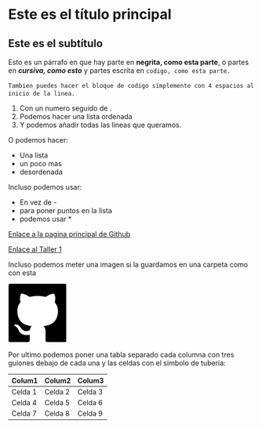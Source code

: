 #  Este es el título principal  
## Este es el subtítulo

Esto es un párrafo en que hay parte en **negrita, como esta parte**, o partes en ***cursiva, como esto*** y partes escrita en    `codigo, como esta parte.`    

    Tambien puedes hacer el bloque de codigo simplemente con 4 espacios al inicio de la linea.

1. Con un numero seguido de .
2. Podemos hacer una lista ordenada
3. Y podemos añadir todas las lineas que queramos.

O podemos hacer:

- Una lista 
- un poco mas
- desordenada

Incluso podemos usar:

* En vez de - 
* para poner puntos en la lista
* podemos usar *

[Enlace a la pagina principal de Github](https://github.com)

[Enlace al Taller 1](Taller1.md)

Incluso podemos meter una imagen si la guardamos en una carpeta como con esta

![Logo github](Img_Talleres/GitHub.png)


Por ultimo podemos poner una tabla separado cada columna con tres guiones debajo de cada una y las celdas con el simbolo de tuberia:

| Colum1 | Colum2 | Colum3 |
|--------|--------|--------|
| Celda 1| Celda 2| Celda 3| 
| Celda 4| Celda 5| Celda 6|
| Celda 7| Celda 8| Celda 9|

